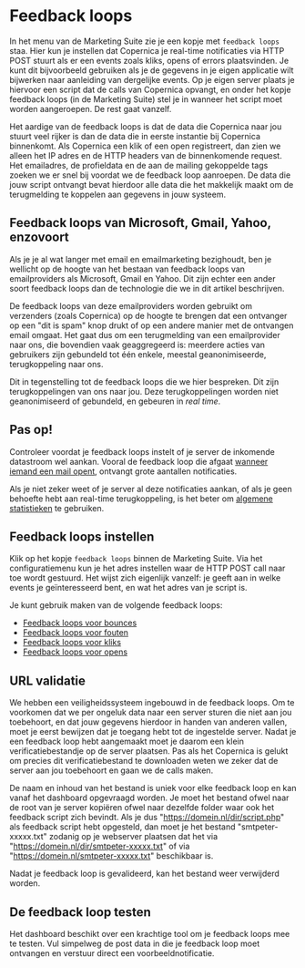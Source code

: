 # Feedback loops

In het menu van de Marketing Suite zie je een kopje met `feedback loops` staa.
Hier kun je instellen dat Copernica je real-time notificaties via HTTP POST
stuurt als er een events zoals kliks, opens of errors plaatsvinden. Je kunt dit 
bijvoorbeeld gebruiken als je de gegevens in je eigen applicatie wilt bijwerken
naar aanleiding van dergelijke events. Op je eigen server plaats je hiervoor 
een script dat de calls van Copernica opvangt, en onder het kopje feedback loops
(in de Marketing Suite) stel je in wanneer het script moet worden aangeroepen. 
De rest gaat vanzelf.

Het aardige van de feedback loops is dat de data die Copernica naar jou
stuurt veel rijker is dan de data die in eerste instantie bij Copernica 
binnenkomt. Als Copernica een klik of een open registreert, dan zien we alleen
het IP adres en de HTTP headers van de binnenkomende request. Het emailadres, 
de profieldata en de aan de mailing gekoppelde tags zoeken we er snel bij
voordat we de feedback loop aanroepen. De data die jouw script ontvangt bevat
hierdoor alle data die het makkelijk maakt om de terugmelding te koppelen
aan gegevens in jouw systeem.


## Feedback loops van Microsoft, Gmail, Yahoo, enzovoort

Als je je al wat langer met email en emailmarketing bezighoudt, ben je wellicht
op de hoogte van het bestaan van feedback loops van emailproviders als
Microsoft, Gmail en Yahoo. Dit zijn echter een ander soort feedback loops dan
de technologie die we in dit artikel beschrijven.

De feedback loops van deze emailproviders worden gebruikt om verzenders (zoals
Copernica) op de hoogte te brengen dat een ontvanger op een "dit is spam" knop
drukt of op een andere manier met de ontvangen email omgaat. Het gaat dus om 
een terugmelding van een emailprovider naar ons, die bovendien vaak 
geaggregeerd is: meerdere acties van gebruikers zijn gebundeld tot één enkele, 
meestal geanonimiseerde, terugkoppeling naar ons.

Dit in tegenstelling tot de feedback loops die we hier bespreken. Dit zijn 
terugkoppelingen van ons naar jou. Deze terugkoppelingen worden niet 
geanonimiseerd of gebundeld, en gebeuren in *real time*.


## Pas op!

Controleer voordat je feedback loops instelt of je server de inkomende datastroom 
wel aankan. Vooral de feedback loop die afgaat [wanneer iemand een mail opent](feedback-opens),
ontvangt grote aantallen notificaties.

Als je niet zeker weet of je server al deze notificaties aankan,
of als je geen behoefte hebt aan real-time terugkoppeling,
is het beter om [algemene statistieken](statistics) te gebruiken.


## Feedback loops instellen

Klik op het kopje `feedback loops` binnen de Marketing Suite. Via het 
configuratiemenu kun je het adres instellen waar de HTTP POST call naar
toe wordt gestuurd. Het wijst zich eigenlijk vanzelf: je geeft aan in 
welke events je geïnteresseerd bent, en wat het adres van je script is.

Je kunt gebruik maken van de volgende feedback loops:
* [Feedback loops voor bounces](feedback-bounces)
* [Feedback loops voor fouten](feedback-failures)
* [Feedback loops voor kliks](feedback-clicks)
* [Feedback loops voor opens](feedback-opens)


## URL validatie

We hebben een veiligheidssysteem ingebouwd in de feedback loops. Om te 
voorkomen dat we per ongeluk data naar een server sturen die niet aan jou
toebehoort, en dat jouw gegevens hierdoor in handen van anderen vallen, moet 
je eerst bewijzen dat je toegang hebt tot de ingestelde server. Nadat je een 
feedback loop hebt aangemaakt moet je daarom een klein verificatiebestandje
op de server plaatsen. Pas als het Copernica is gelukt om precies dit
verificatiebestand te downloaden weten we zeker dat de server aan jou 
toebehoort en gaan we de calls maken.

De naam en inhoud van het bestand is uniek voor elke feedback loop en kan
vanaf het dashboard opgevraagd worden. Je moet het bestand ofwel naar de root
van je server kopiëren ofwel naar dezelfde folder waar ook het feedback script
zich bevindt.
Als je dus "https://domein.nl/dir/script.php" als feedback script hebt opgesteld,
dan moet je het bestand "smtpeter-xxxxx.txt" zodanig op je webserver plaatsen
dat het via "https://domein.nl/dir/smtpeter-xxxxx.txt"
of via "https://domein.nl/smtpeter-xxxxx.txt" beschikbaar is.

Nadat je feedback loop is gevalideerd, kan het bestand weer verwijderd worden.


## De feedback loop testen

Het dashboard beschikt over een krachtige tool om je feedback loops mee te testen.
Vul simpelweg de post data in die je feedback loop moet ontvangen en verstuur direct een voorbeeldnotificatie.
